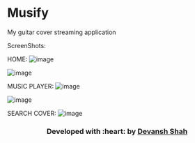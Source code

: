 # Musify
My guitar cover streaming application

ScreenShots:

HOME:
![image](https://user-images.githubusercontent.com/56965636/208238973-b8d56365-07a8-47b1-8e00-a8c015d64a95.png)

![image](https://user-images.githubusercontent.com/56965636/208239005-87a75efb-50b7-4e69-bb37-43630f42d54e.png)


MUSIC PLAYER:
![image](https://user-images.githubusercontent.com/56965636/208239030-9613dade-1be0-48f5-8a19-5704f43ec0ae.png)

![image](https://user-images.githubusercontent.com/56965636/208239040-3b2959ae-c98a-4696-91c3-ac2729343cee.png)

SEARCH COVER: 
![image](https://user-images.githubusercontent.com/56965636/208239058-8b33f23e-9dea-4fe8-a958-c6d34515f144.png)


<h3 align="center"><b>Developed with :heart: by <a href="https://github.com/DEV270201">Devansh Shah</a></b></h3>
